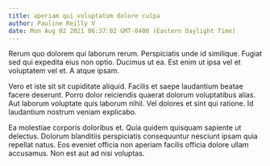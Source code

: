```yaml
---
title: aperiam qui voluptatum dolore culpa
author: Pauline Reilly V
date: Mon Aug 02 2021 06:37:02 GMT-0400 (Eastern Daylight Time)
---
```

Rerum quo dolorem qui laborum rerum. Perspiciatis unde id similique. Fugiat sed qui expedita eius non optio. Ducimus ut ea. Est enim ut ipsa vel et voluptatem vel et. A atque ipsam.

 Vero et iste sit sit cupiditate aliquid. Facilis et saepe laudantium beatae facere deserunt. Porro dolor reiciendis quaerat dolorum voluptatibus alias. Aut laborum voluptate quis laborum nihil. Vel dolores et sint qui ratione. Id laudantium nostrum veniam explicabo.

 Ea molestiae corporis doloribus et. Quia quidem quisquam sapiente ut delectus. Dolorum blanditiis perspiciatis consequuntur nesciunt ipsam quia repellat natus. Eos eveniet officia non aperiam facilis officia dolore ullam accusamus. Non est aut ad nisi voluptas.